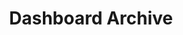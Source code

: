 ---
title: Dashboard Archive
layout: collection
permalink: /dashboards/
collection: dashboards
classes: wide
author_profile: true
sort_by: date
---
